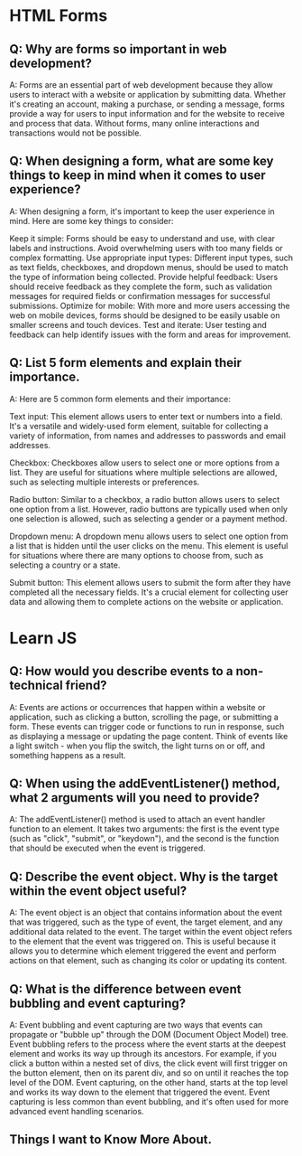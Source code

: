 # HTML Forms

## Q: Why are forms so important in web development?

A: Forms are an essential part of web development because they allow users to interact with a website or application by submitting data. Whether it's creating an account, making a purchase, or sending a message, forms provide a way for users to input information and for the website to receive and process that data. Without forms, many online interactions and transactions would not be possible.

## Q: When designing a form, what are some key things to keep in mind when it comes to user experience?

A: When designing a form, it's important to keep the user experience in mind. Here are some key things to consider:

Keep it simple: Forms should be easy to understand and use, with clear labels and instructions. Avoid overwhelming users with too many fields or complex formatting.
Use appropriate input types: Different input types, such as text fields, checkboxes, and dropdown menus, should be used to match the type of information being collected.
Provide helpful feedback: Users should receive feedback as they complete the form, such as validation messages for required fields or confirmation messages for successful submissions.
Optimize for mobile: With more and more users accessing the web on mobile devices, forms should be designed to be easily usable on smaller screens and touch devices.
Test and iterate: User testing and feedback can help identify issues with the form and areas for improvement.

## Q: List 5 form elements and explain their importance.

A: Here are 5 common form elements and their importance:

Text input: This element allows users to enter text or numbers into a field. It's a versatile and widely-used form element, suitable for collecting a variety of information, from names and addresses to passwords and email addresses.

Checkbox: Checkboxes allow users to select one or more options from a list. They are useful for situations where multiple selections are allowed, such as selecting multiple interests or preferences.

Radio button: Similar to a checkbox, a radio button allows users to select one option from a list. However, radio buttons are typically used when only one selection is allowed, such as selecting a gender or a payment method.

Dropdown menu: A dropdown menu allows users to select one option from a list that is hidden until the user clicks on the menu. This element is useful for situations where there are many options to choose from, such as selecting a country or a state.

Submit button: This element allows users to submit the form after they have completed all the necessary fields. It's a crucial element for collecting user data and allowing them to complete actions on the website or application.

# Learn JS

## Q: How would you describe events to a non-technical friend?

A: Events are actions or occurrences that happen within a website or application, such as clicking a button, scrolling the page, or submitting a form. These events can trigger code or functions to run in response, such as displaying a message or updating the page content. Think of events like a light switch - when you flip the switch, the light turns on or off, and something happens as a result.

## Q: When using the addEventListener() method, what 2 arguments will you need to provide?

A: The addEventListener() method is used to attach an event handler function to an element. It takes two arguments: the first is the event type (such as "click", "submit", or "keydown"), and the second is the function that should be executed when the event is triggered.

## Q: Describe the event object. Why is the target within the event object useful?

A: The event object is an object that contains information about the event that was triggered, such as the type of event, the target element, and any additional data related to the event. The target within the event object refers to the element that the event was triggered on. This is useful because it allows you to determine which element triggered the event and perform actions on that element, such as changing its color or updating its content.

## Q: What is the difference between event bubbling and event capturing?

A: Event bubbling and event capturing are two ways that events can propagate or "bubble up" through the DOM (Document Object Model) tree. Event bubbling refers to the process where the event starts at the deepest element and works its way up through its ancestors. For example, if you click a button within a nested set of divs, the click event will first trigger on the button element, then on its parent div, and so on until it reaches the top level of the DOM. Event capturing, on the other hand, starts at the top level and works its way down to the element that triggered the event. Event capturing is less common than event bubbling, and it's often used for more advanced event handling scenarios.

## Things I want to Know More About.